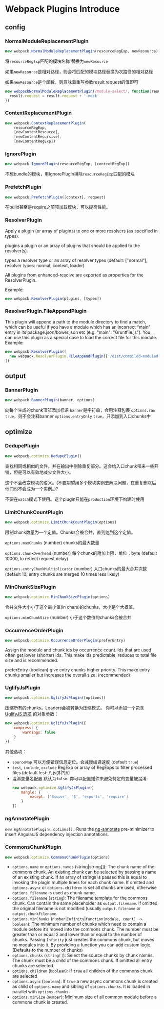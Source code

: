 # Webpack Plugins Introduce

## config

### NormalModuleReplacementPlugin
```javascript
new webpack.NormalModuleReplacementPlugin(resourceRegExp, newResource)
```
将`resourceRegExp`匹配的模块名称 替换为`newResource`

如果`newResource`是相对路径，则会将匹配的模块路径替换为次路径的相对路径

如果`newResource`是个函数，则意味着重写参数result.request的值即可
```javascript
new webpackNormalModuleReplacementPlugin(/module-select/, function(result) {
  result.request = result.request + '-mock'
})
```

### ContextReplacementPlugin
```javascript
new webpack.ContextReplacementPlugin(
    resourceRegExp, 
    [newContentResource],
    [newContentRecursive],
    [newContentRegExp])
```

### IgnorePlugin
```javascript
new webpack.IgnorePlugin(resourceRegExp, [contextRegExp])
```
不想bundle的模块，用IgnorePlugin排除`resourceRegExp`匹配的模块

### PrefetchPlugin
```javascript
new webpack.PrefetchPlugin([context], request)
```
在build甚至是require之前预加载模块，可以提高性能。

### ResolverPlugin
Apply a plugin (or array of plugins) to one or more resolvers (as specified in types).

plugins a plugin or an array of plugins that should be applied to the resolver(s).

types a resolver type or an array of resolver types (default: ["normal"], resolver types: normal, context, loader)

All plugins from enhanced-resolve are exported as properties for the ResolverPlugin.

Example:
```javascript
new webpack.ResolverPlugin(plugins, [types])
```

### ResolverPlugin.FileAppendPlugin
This plugin will append a path to the module directory to find a match, which can be useful if you have a module which has an incorrect “main” entry in its package.json/bower.json etc (e.g. "main": "Gruntfile.js"). You can use this plugin as a special case to load the correct file for this module. Example:
```javascript
new webpack.ResolverPlugin([
  new webpack.ResolverPlugin.FileAppendPlugin(['/dist/compiled-moduled.js'])
])
```

## output

### BannerPlugin
```javascript
new webpack.BannerPlugin(banner, options)
```
向每个生成的chunk顶部添加标语
`banner`是字符串，会用注释包裹
`options.raw` `true`，则不会注释banner
`options.entryOnly` `true`，只添加到入口chunks中

## optimize

### DedupePlugin
```javascript
new webpack.optimize.DedupePlugin()
```
查找相同或相似的文件，并在输出中删除重复部分。这会给入口chunk带来一些开销，但是可以有效地减少文件大小。

这个不会改变模块的语义。(不要期望用多个模块实例去解决问题，在重复删除后他们也不会成为一个实例。)?

不要在`watch`模式下使用。这个plugin只能在`production`环境下构建时使用

### LimitChunkCountPlugin
```javascript
new webpack.optimize.LimitChunkCountPlugin(options)
```
限制chunk数量为一个定值。Chunks会被合并，直到达到这个定值。

`options.maxChunks` (number) chunks的最大数量

`options.chunkOverhead` (number) 每个chunk的附加上限，单位：byte (default 10000, to reflect request delay)

`options.entryChunkMultiplicator` (number) 入口chunks的最大合并次数 (default 10, entry chunks are merged 10 times less likely)

### MinChunkSizePlugin
```javascript
new webpack.optimize.MinChunkSizePlugin(options)
```
合并文件大小小于这个最小值(in chars)的chunks，大小是个大概值。

`options.minChunkSize` (number) 小于这个数值的chunks会被合并

### OccurrenceOrderPlugin
```javascript
new webpack.optimize.OccurrenceOrderPlugin(preferEntry)
```
Assign the module and chunk ids by occurrence count. Ids that are used often get lower (shorter) ids. This make ids predictable, reduces to total file size and is recommended.

preferEntry (boolean) give entry chunks higher priority. This make entry chunks smaller but increases the overall size. (recommended)

### UglifyJsPlugin
```javascript
new webpack.optimize.UglifyJsPlugin([options])
```
压缩所有的chunks。Loaders会被转换为压缩模式。
你可以添加一个包含 <a href="https://github.com/mishoo/UglifyJS2#usage" target="_blank">UglifyJS 选项</a> 的对象参数：
```javascript
new webpack.optimize.UglifyJsPlugin({
    compress: {
        warnings: false
    }
})
```

其他选项：

- `sourceMap` 可以方便错误信息定位。会减慢编译速度 (default `true`)
- `test`, `include`, `exclude` RegExp or array of RegExps to filter processed files (default test: /\\.js($|\?)/i)
- 混淆变量名配置
    默认为`false`. 你可以配置插件来避免特定的变量被混淆:
    ```javascript
    new webpack.optimize.UglifyJsPlugin({
        mangle: {
            except: ['$super', '$', 'exports', 'require']
        }
    })
    ```

### ngAnnotatePlugin
`new ngAnnotatePlugin([options]);`
Runs the [ng-annotate](https://github.com/olov/ng-annotate) pre-minimizer to insert AngularJS dependency injection annotations.

### CommonsChunkPlugin
```javascript
new webpack.optimize.CommonsChunkPlugin(options)
```
- `options.name` or `options.names` (string|string[]): The chunk name of the commons chunk. An existing chunk can be selected by passing a name of an existing chunk. If an array of strings is passed this is equal to invoking the plugin multiple times for each chunk name. If omitted and `options.async` or `options.children` is set all chunks are used, otherwise `options.filename` is used as chunk name.
- `options.filename` (`string`): The filename template for the commons chunk. Can contain the same placeholder as `output.filename`. If omitted the original filename is not modified (usually `output.filename` or `output.chunkFilename`.
- `options.minChunks` (`number`|`Infinity`|`function(module, count) -> boolean`): The minimum number of chunks which need to contain a module before it’s moved into the commons chunk. The number must be greater than or equal 2 and lower than or equal to the number of chunks. Passing `Infinity` just creates the commons chunk, but moves no modules into it. By providing a function you can add custom logic. (Defaults to the number of chunks)
- `options.chunks` (`string[]`): Select the source chunks by chunk names. The chunk must be a child of the commons chunk. If omitted all entry chunks are selected.
- `options.children` (`boolean`): If `true` all children of the commons chunk are selected
- `options.async` (`boolean`): If `true` a new async commons chunk is created as child of `options.name` and sibling of `options.chunks`. It is loaded in parallel with `options.chunks`.
- `options.minSize` (`number`): Minimum size of all common module before a commons chunk is created.
